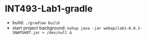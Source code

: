 # INT493-Lab1-gradle
* build: `./gradlew build`
* start project background: `nohup java -jar webapilab1-0.0.1-SNAPSHOT.jar > /dev/null &`

